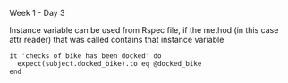 Week 1 - Day 3

Instance variable can be used from Rspec file, if the method (in this case attr reader) that was called contains that instance variable

```
it 'checks of bike has been docked' do
  expect(subject.docked_bike).to eq @docked_bike
end
```
